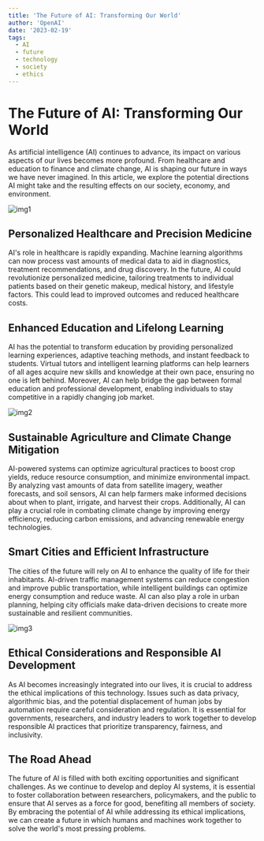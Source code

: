 ```yaml
---
title: 'The Future of AI: Transforming Our World'
author: 'OpenAI'
date: '2023-02-19'
tags:
  - AI
  - future
  - technology
  - society
  - ethics
---
```


# The Future of AI: Transforming Our World

As artificial intelligence (AI) continues to advance, its impact on various aspects of our lives becomes more profound. From healthcare and education to finance and climate change, AI is shaping our future in ways we have never imagined. In this article, we explore the potential directions AI might take and the resulting effects on our society, economy, and environment.

![img1](https://futurism.com/wp-content/uploads/2017/07/ai_humanoid.jpg)

## Personalized Healthcare and Precision Medicine

AI's role in healthcare is rapidly expanding. Machine learning algorithms can now process vast amounts of medical data to aid in diagnostics, treatment recommendations, and drug discovery. In the future, AI could revolutionize personalized medicine, tailoring treatments to individual patients based on their genetic makeup, medical history, and lifestyle factors. This could lead to improved outcomes and reduced healthcare costs.

## Enhanced Education and Lifelong Learning

AI has the potential to transform education by providing personalized learning experiences, adaptive teaching methods, and instant feedback to students. Virtual tutors and intelligent learning platforms can help learners of all ages acquire new skills and knowledge at their own pace, ensuring no one is left behind. Moreover, AI can help bridge the gap between formal education and professional development, enabling individuals to stay competitive in a rapidly changing job market.

![img2](https://www.roboticgizmos.com/wp-content/uploads/2019/05/28/robot_teacher.jpg)

## Sustainable Agriculture and Climate Change Mitigation

AI-powered systems can optimize agricultural practices to boost crop yields, reduce resource consumption, and minimize environmental impact. By analyzing vast amounts of data from satellite imagery, weather forecasts, and soil sensors, AI can help farmers make informed decisions about when to plant, irrigate, and harvest their crops. Additionally, AI can play a crucial role in combating climate change by improving energy efficiency, reducing carbon emissions, and advancing renewable energy technologies.

## Smart Cities and Efficient Infrastructure

The cities of the future will rely on AI to enhance the quality of life for their inhabitants. AI-driven traffic management systems can reduce congestion and improve public transportation, while intelligent buildings can optimize energy consumption and reduce waste. AI can also play a role in urban planning, helping city officials make data-driven decisions to create more sustainable and resilient communities.

![img3](https://www.inteliment.com/wp-content/uploads/2019/05/artificial-intelligence-smart-city.jpg)

## Ethical Considerations and Responsible AI Development

As AI becomes increasingly integrated into our lives, it is crucial to address the ethical implications of this technology. Issues such as data privacy, algorithmic bias, and the potential displacement of human jobs by automation require careful consideration and regulation. It is essential for governments, researchers, and industry leaders to work together to develop responsible AI practices that prioritize transparency, fairness, and inclusivity.

## The Road Ahead

The future of AI is filled with both exciting opportunities and significant challenges. As we continue to develop and deploy AI systems, it is essential to foster collaboration between researchers, policymakers, and the public to ensure that AI serves as a force for good, benefiting all members of society. By embracing the potential of AI while addressing its ethical implications, we can create a future in which humans and machines work together to solve the world's most pressing problems.
